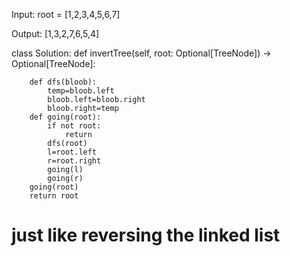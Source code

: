 Input: root = [1,2,3,4,5,6,7]

Output: [1,3,2,7,6,5,4]


class Solution:
    def invertTree(self, root: Optional[TreeNode]) -> Optional[TreeNode]:

        def dfs(bloob):
            temp=bloob.left
            bloob.left=bloob.right
            bloob.right=temp
        def going(root):
            if not root:
                return
            dfs(root)
            l=root.left
            r=root.right
            going(l)
            going(r)
        going(root)
        return root


# just like reversing the linked list 
